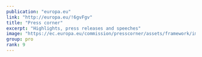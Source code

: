 ```yaml
---
publication: "europa.eu"
link: "http://europa.eu/!6gvFgv"
title: "Press corner"
excerpt: "Highlights, press releases and speeches"
image: "https://ec.europa.eu/commission/presscorner/assets/framework/images/logo/ec_logo.png"
group: pro
rank: 9
---
```

